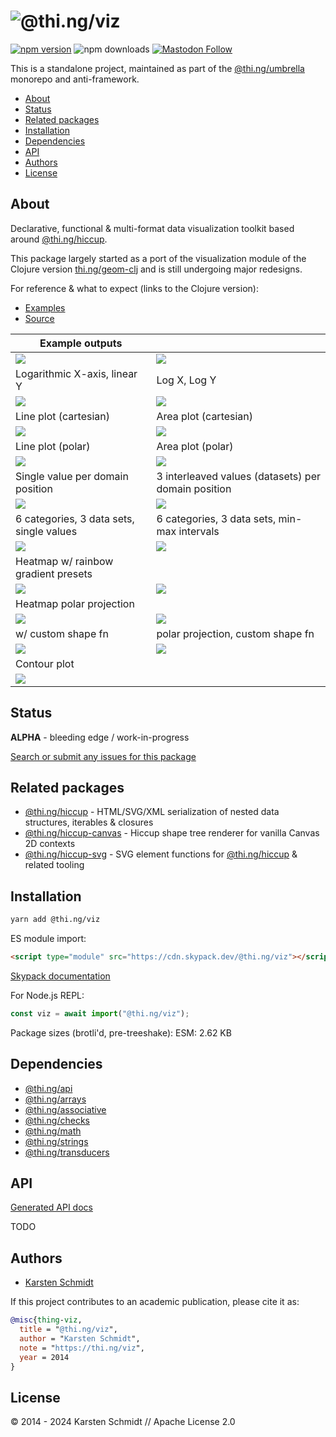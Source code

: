 <!-- This file is generated - DO NOT EDIT! -->
<!-- Please see: https://github.com/thi-ng/umbrella/blob/develop/CONTRIBUTING.md#changes-to-readme-files -->

# ![@thi.ng/viz](https://media.thi.ng/umbrella/banners-20230807/thing-viz.svg?a413e6e2)

[![npm version](https://img.shields.io/npm/v/@thi.ng/viz.svg)](https://www.npmjs.com/package/@thi.ng/viz)
![npm downloads](https://img.shields.io/npm/dm/@thi.ng/viz.svg)
[![Mastodon Follow](https://img.shields.io/mastodon/follow/109331703950160316?domain=https%3A%2F%2Fmastodon.thi.ng&style=social)](https://mastodon.thi.ng/@toxi)

This is a standalone project, maintained as part of the
[@thi.ng/umbrella](https://github.com/thi-ng/umbrella/) monorepo and
anti-framework.

- [About](#about)
- [Status](#status)
- [Related packages](#related-packages)
- [Installation](#installation)
- [Dependencies](#dependencies)
- [API](#api)
- [Authors](#authors)
- [License](#license)

## About

Declarative, functional & multi-format data visualization toolkit based around [@thi.ng/hiccup](https://github.com/thi-ng/umbrella/tree/develop/packages/hiccup).

This package largely started as a port of the visualization module of the
Clojure version [thi.ng/geom-clj](https://github.com/thi-ng/geom/) and is still
undergoing major redesigns.

For reference & what to expect (links to the Clojure version):

- [Examples](https://github.com/thi-ng/geom/blob/feature/no-org/org/examples/viz/demos.org)
- [Source](https://github.com/thi-ng/geom/blob/feature/no-org/org/src/viz/core.org)

| Example outputs                                                |                                                          |
|----------------------------------------------------------------|----------------------------------------------------------|
| ![](https://media.thi.ng/geom/viz/scatter-linear-3.svg)        | ![](https://media.thi.ng/geom/viz/scatter-log-3.svg)     |
| Logarithmic X-axis, linear Y                                   | Log X, Log Y                                             |
| ![](https://media.thi.ng/geom/viz/lineplot-3.svg)              | ![](https://media.thi.ng/geom/viz/areaplot-3.svg)        |
| Line plot (cartesian)                                          | Area plot (cartesian)                                    |
| ![](https://media.thi.ng/geom/viz/lineplot-polar-3.svg)        | ![](https://media.thi.ng/geom/viz/areaplot-polar-3.svg)  |
| Line plot (polar)                                              | Area plot (polar)                                        |
| ![](https://media.thi.ng/geom/viz/bars-3.svg)                  | ![](https://media.thi.ng/geom/viz/bars-interleave-3.svg) |
| Single value per domain position                               | 3 interleaved values (datasets) per domain position      |
| ![](https://media.thi.ng/geom/viz/radarplot-3.svg)             | ![](https://media.thi.ng/geom/viz/radarplot-minmax.svg)  |
| 6 categories, 3 data sets, single values                       | 6 categories, 3 data sets, min-max intervals             |
| ![](https://media.thi.ng/geom/viz/hm-rainbow2.svg)             | ![](https://media.thi.ng/geom/viz/hm-orange-blue.svg)    |
| Heatmap w/ rainbow gradient presets                            |                                                          |
| ![](https://media.thi.ng/geom/viz/hmp-yellow-magenta-cyan.svg) | ![](https://media.thi.ng/geom/viz/hmp-green-magenta.svg) |
| Heatmap polar projection                                       |                                                          |
| ![](https://media.thi.ng/geom/viz/hms-rainbow2.svg)            | ![](https://media.thi.ng/geom/viz/hmsp-rainbow2.svg)     |
| w/ custom shape fn                                             | polar projection, custom shape fn                        |
| ![](https://media.thi.ng/geom/viz/contours-4.svg)              | ![](https://media.thi.ng/geom/viz/terrain-6.svg)         |
| Contour plot                                                   |                                                          |
| ![](https://media.thi.ng/geom/viz/timeline-3.svg)              |                                                          |

## Status

**ALPHA** - bleeding edge / work-in-progress

[Search or submit any issues for this package](https://github.com/thi-ng/umbrella/issues?q=%5Bviz%5D+in%3Atitle)

## Related packages

- [@thi.ng/hiccup](https://github.com/thi-ng/umbrella/tree/develop/packages/hiccup) - HTML/SVG/XML serialization of nested data structures, iterables & closures
- [@thi.ng/hiccup-canvas](https://github.com/thi-ng/umbrella/tree/develop/packages/hiccup-canvas) - Hiccup shape tree renderer for vanilla Canvas 2D contexts
- [@thi.ng/hiccup-svg](https://github.com/thi-ng/umbrella/tree/develop/packages/hiccup-svg) - SVG element functions for [@thi.ng/hiccup](https://github.com/thi-ng/umbrella/tree/develop/packages/hiccup) & related tooling

## Installation

```bash
yarn add @thi.ng/viz
```

ES module import:

```html
<script type="module" src="https://cdn.skypack.dev/@thi.ng/viz"></script>
```

[Skypack documentation](https://docs.skypack.dev/)

For Node.js REPL:

```js
const viz = await import("@thi.ng/viz");
```

Package sizes (brotli'd, pre-treeshake): ESM: 2.62 KB

## Dependencies

- [@thi.ng/api](https://github.com/thi-ng/umbrella/tree/develop/packages/api)
- [@thi.ng/arrays](https://github.com/thi-ng/umbrella/tree/develop/packages/arrays)
- [@thi.ng/associative](https://github.com/thi-ng/umbrella/tree/develop/packages/associative)
- [@thi.ng/checks](https://github.com/thi-ng/umbrella/tree/develop/packages/checks)
- [@thi.ng/math](https://github.com/thi-ng/umbrella/tree/develop/packages/math)
- [@thi.ng/strings](https://github.com/thi-ng/umbrella/tree/develop/packages/strings)
- [@thi.ng/transducers](https://github.com/thi-ng/umbrella/tree/develop/packages/transducers)

## API

[Generated API docs](https://docs.thi.ng/umbrella/viz/)

TODO

## Authors

- [Karsten Schmidt](https://thi.ng)

If this project contributes to an academic publication, please cite it as:

```bibtex
@misc{thing-viz,
  title = "@thi.ng/viz",
  author = "Karsten Schmidt",
  note = "https://thi.ng/viz",
  year = 2014
}
```

## License

&copy; 2014 - 2024 Karsten Schmidt // Apache License 2.0
